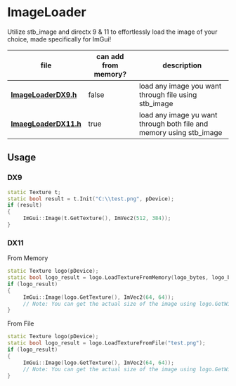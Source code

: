 # ImageLoader
Utilize stb_image and directx 9 & 11 to effortlessly load the image of your choice, made specifically for ImGui!

file    | can add from memory? | description
--------------------- | --- | --------------------------------
**[ImageLoaderDX9.h](imageloaderdx9.h)** | false | load any image you want through file using stb_image
**[ImaegLoaderDX11.h](imageloaderdx11.h)** | true | load any image yu want through both file and memory using stb_image

## Usage

### DX9

```cpp
static Texture t;
static bool result = t.Init("C:\\test.png", pDevice);
if (result)
{
     ImGui::Image(t.GetTexture(), ImVec2(512, 384));
}
```

### DX11

From Memory
```cpp
static Texture logo(pDevice);
static bool logo_result = logo.LoadTextureFromMemory(logo_bytes, logo_bytes_size);
if (logo_result)
{
     ImGui::Image(logo.GetTexture(), ImVec2(64, 64));
     // Note: You can get the actual size of the image using logo.GetWidth() and Logo.GetHeight()
}
```

From File
```cpp
static Texture logo(pDevice);
static bool logo_result = logo.LoadTextureFromFile("test.png");
if (logo_result)
{
     ImGui::Image(logo.GetTexture(), ImVec2(64, 64));
     // Note: You can get the actual size of the image using logo.GetWidth() and Logo.GetHeight()
}
```
